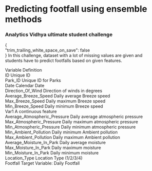 # Predicting footfall using ensemble methods 
### Analytics Vidhya ultimate student challenge
  {  
        "trim_trailing_white_space_on_save": false  
    }
In this challenge, dataset with a lot of missing values are given and students have to predict footfalls based on given features.

Variable                          Definition  
ID                              Unique ID  
Park_ID                         Unique ID for Parks  
Date                            Calendar Date  
Direction_Of_Wind               Direction of winds in degrees  
Average_Breeze_Speed            Daily average Breeze speed  
Max_Breeze_Speed                Daily maximum Breeze speed  
Min_Breeze_Speed                Daily minimum Breeze speed  
Var1                            A continuous feature  
Average_Atmospheric_Pressure    Daily average atmospheric pressure  
Max_Atmospheric_Pressure Daily  maximum atmospheric pressure  
Min_Atmospheric_Pressure Daily  minimum atmospheric pressure  
Min_Ambient_Pollution Daily     minimum Ambient pollution  
Max_Ambient_Pollution Daily     maximum Ambient pollution  
Average_Moisture_In_Park        Daily average moisture  
Max_Moisture_In_Park            Daily maximum moisture  
Min_Moisture_In_Park            Daily minimum moisture  
Location_Type                   Location Type (1/2/3/4)  
Footfall                        Target Variable: Daily Footfall  
